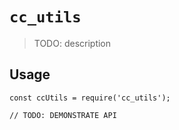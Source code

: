 # `cc_utils`

> TODO: description

## Usage

```
const ccUtils = require('cc_utils');

// TODO: DEMONSTRATE API
```
